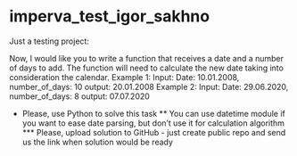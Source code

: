 # imperva_test_igor_sakhno

Just a testing project:

Now, I would like you to write a function that receives a date and a number of days to add. 
The function will need to calculate the new date taking into consideration the calendar. 
Example 1: Input: Date: 10.01.2008, number_of_days: 10 output: 20.01.2008 
Example 2: Input: Date: 29.06.2020, number_of_days: 8 output: 07.07.2020 
* Please, use Python to solve this task 
** You can use datetime module if you want to ease date parsing, but don’t use it for calculation algorithm 
*** Please, upload solution to GitHub - just create public repo and send us the link when solution would be ready 
